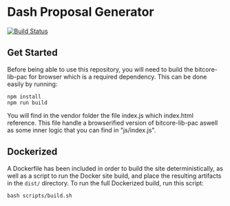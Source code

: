 # Dash Proposal Generator

[![Build Status](https://travis-ci.org/PACCommunity/proposal-generator.svg?branch=master)](https://travis-ci.org/PACCommunity/proposal-generator)

## Get Started

Before being able to use this repository, you will need to build the bitcore-lib-pac for browser which is a required dependency. This can be done easily by running:

```
npm install
npm run build
```

You will find in the vendor folder the file index.js which index.html reference. This file handle a browserified version of bitcore-lib-pac aswell as some inner logic that you can find in "js/index.js".

## Dockerized

A Dockerfile has been included in order to build the site deterministically, as well as a script to run the Docker site build, and place the resulting artifacts in the `dist/` directory. To run the full Dockerized build, run this script:

```
bash scripts/build.sh
```

